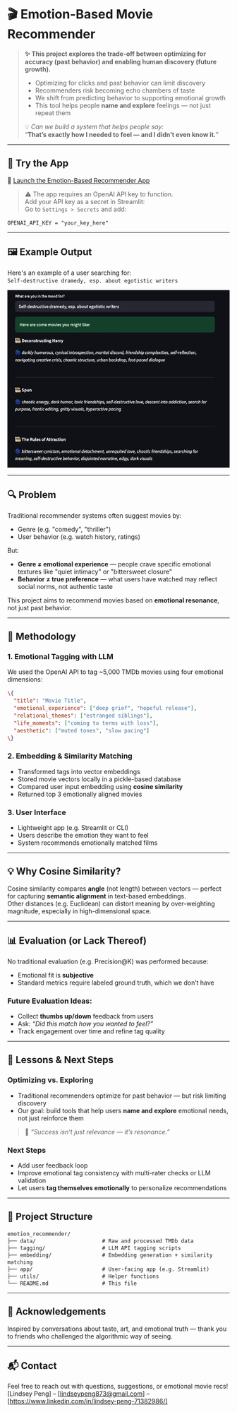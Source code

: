 # 🎬 Emotion-Based Movie Recommender

> **✨ This project explores the trade-off between optimizing for accuracy (past behavior) and enabling human discovery (future growth).**
> 
> - Optimizing for clicks and past behavior can limit discovery  
> - Recommenders risk becoming echo chambers of taste  
> - We shift from predicting behavior to supporting emotional growth  
> - This tool helps people **name and explore** feelings — not just repeat them  
> 
> 💡 *Can we build a system that helps people say:*  
> “**That’s exactly how I needed to feel — and I didn’t even know it.**”

---

## 🚀 Try the App

🔗 [Launch the Emotion-Based Recommender App](https://emotion-movie-recommender-gnfazrztxfmeyghyf444xo.streamlit.app/)

> ⚠️ The app requires an OpenAI API key to function.  
> Add your API key as a secret in Streamlit:  
> Go to `Settings > Secrets` and add:
```
OPENAI_API_KEY = "your_key_here"
```

---

## 🖼️ Example Output

Here's an example of a user searching for:  
`Self-destructive dramedy, esp. about egotistic writers`

![Example Output](example_screenshot.jpeg)

---

## 🔍 Problem

Traditional recommender systems often suggest movies by:
- Genre (e.g. "comedy", "thriller")
- User behavior (e.g. watch history, ratings)

But:
- **Genre ≠ emotional experience** — people crave specific emotional textures like "quiet intimacy" or "bittersweet closure"
- **Behavior ≠ true preference** — what users have watched may reflect social norms, not authentic taste

This project aims to recommend movies based on **emotional resonance**, not just past behavior.

---

## 🧠 Methodology

### 1. **Emotional Tagging with LLM**
We used the OpenAI API to tag ~5,000 TMDb movies using four emotional dimensions:

```json
\{
  "title": "Movie Title",
  "emotional_experience": ["deep grief", "hopeful release"],
  "relational_themes": ["estranged siblings"],
  "life_moments": ["coming to terms with loss"],
  "aesthetic": ["muted tones", "slow pacing"]
\}
```

### 2. **Embedding & Similarity Matching**
- Transformed tags into vector embeddings
- Stored movie vectors locally in a pickle-based database
- Compared user input embedding using **cosine similarity**
- Returned top 3 emotionally aligned movies

### 3. **User Interface**
- Lightweight app (e.g. Streamlit or CLI)
- Users describe the emotion they want to feel
- System recommends emotionally matched films

---

## 💡 Why Cosine Similarity?
Cosine similarity compares **angle** (not length) between vectors — perfect for capturing **semantic alignment** in text-based embeddings.  
Other distances (e.g. Euclidean) can distort meaning by over-weighting magnitude, especially in high-dimensional space.

---

## 📊 Evaluation (or Lack Thereof)

No traditional evaluation (e.g. Precision@K) was performed because:
- Emotional fit is **subjective**
- Standard metrics require labeled ground truth, which we don’t have

### Future Evaluation Ideas:
- Collect **thumbs up/down** feedback from users
- Ask: *“Did this match how you wanted to feel?”*
- Track engagement over time and refine tag quality

---

## 🔄 Lessons & Next Steps

### Optimizing vs. Exploring
- Traditional recommenders optimize for past behavior — but risk limiting discovery
- Our goal: build tools that help users **name and explore** emotional needs, not just reinforce them

> 💬 *“Success isn’t just relevance — it’s resonance.”*

### Next Steps
- Add user feedback loop
- Improve emotional tag consistency with multi-rater checks or LLM validation
- Let users **tag themselves emotionally** to personalize recommendations

---

## 📁 Project Structure

```
emotion_recommender/
├── data/                     # Raw and processed TMDb data
├── tagging/                  # LLM API tagging scripts
├── embedding/                # Embedding generation + similarity matching
├── app/                      # User-facing app (e.g. Streamlit)
├── utils/                    # Helper functions
└── README.md                 # This file
```

---

## 🤝 Acknowledgements

Inspired by conversations about taste, art, and emotional truth — thank you to friends who challenged the algorithmic way of seeing.

---

## 📬 Contact

Feel free to reach out with questions, suggestions, or emotional movie recs!  
[Lindsey Peng] – [lindseypeng873@gmail.com] – [https://www.linkedin.com/in/lindsey-peng-71382986/]
